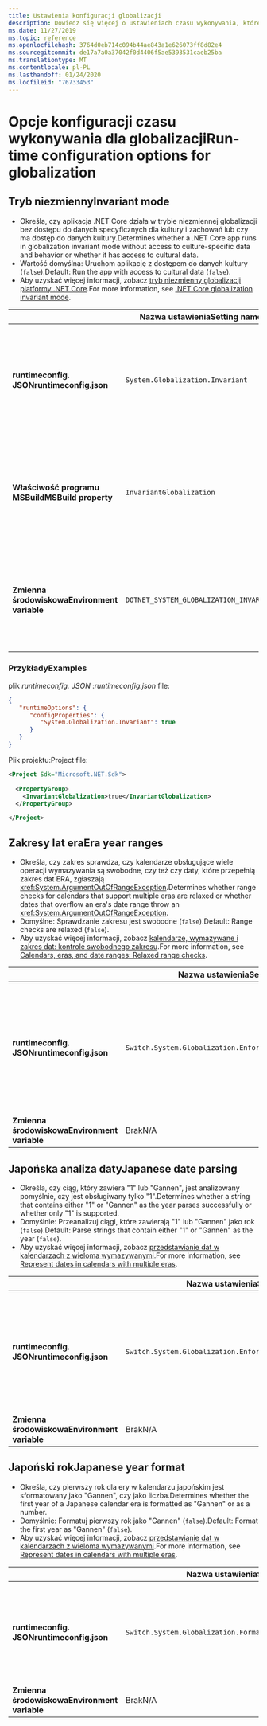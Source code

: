 ```yaml
---
title: Ustawienia konfiguracji globalizacji
description: Dowiedz się więcej o ustawieniach czasu wykonywania, które konfigurują aspekty globalizacji aplikacji .NET Core, na przykład analizując daty w języku japońskim.
ms.date: 11/27/2019
ms.topic: reference
ms.openlocfilehash: 3764d0eb714c094b44ae843a1e626073ff8d82e4
ms.sourcegitcommit: de17a7a0a37042f0d4406f5ae5393531caeb25ba
ms.translationtype: MT
ms.contentlocale: pl-PL
ms.lasthandoff: 01/24/2020
ms.locfileid: "76733453"
---
```

# <a name="run-time-configuration-options-for-globalization"></a><span data-ttu-id="a0a2b-103">Opcje konfiguracji czasu wykonywania dla globalizacji</span><span class="sxs-lookup"><span data-stu-id="a0a2b-103">Run-time configuration options for globalization</span></span>

## <a name="invariant-mode"></a><span data-ttu-id="a0a2b-104">Tryb niezmienny</span><span class="sxs-lookup"><span data-stu-id="a0a2b-104">Invariant mode</span></span>

- <span data-ttu-id="a0a2b-105">Określa, czy aplikacja .NET Core działa w trybie niezmiennej globalizacji bez dostępu do danych specyficznych dla kultury i zachowań lub czy ma dostęp do danych kultury.</span><span class="sxs-lookup"><span data-stu-id="a0a2b-105">Determines whether a .NET Core app runs in globalization invariant mode without access to culture-specific data and behavior or whether it has access to cultural data.</span></span>
- <span data-ttu-id="a0a2b-106">Wartość domyślna: Uruchom aplikację z dostępem do danych kultury (`false`).</span><span class="sxs-lookup"><span data-stu-id="a0a2b-106">Default: Run the app with access to cultural data (`false`).</span></span>
- <span data-ttu-id="a0a2b-107">Aby uzyskać więcej informacji, zobacz [tryb niezmienny globalizacji platformy .NET Core](https://github.com/dotnet/runtime/blob/master/docs/design/features/globalization-invariant-mode.md).</span><span class="sxs-lookup"><span data-stu-id="a0a2b-107">For more information, see [.NET Core globalization invariant mode](https://github.com/dotnet/runtime/blob/master/docs/design/features/globalization-invariant-mode.md).</span></span>

| | <span data-ttu-id="a0a2b-108">Nazwa ustawienia</span><span class="sxs-lookup"><span data-stu-id="a0a2b-108">Setting name</span></span> | <span data-ttu-id="a0a2b-109">Wartości</span><span class="sxs-lookup"><span data-stu-id="a0a2b-109">Values</span></span> |
| - | - | - |
| <span data-ttu-id="a0a2b-110">**runtimeconfig. JSON**</span><span class="sxs-lookup"><span data-stu-id="a0a2b-110">**runtimeconfig.json**</span></span> | `System.Globalization.Invariant` | <span data-ttu-id="a0a2b-111">`false` dostęp do danych kultury</span><span class="sxs-lookup"><span data-stu-id="a0a2b-111">`false` - access to cultural data</span></span><br/><span data-ttu-id="a0a2b-112">`true` — uruchamianie w trybie niezmiennym</span><span class="sxs-lookup"><span data-stu-id="a0a2b-112">`true` - run in invariant mode</span></span> |
| <span data-ttu-id="a0a2b-113">**Właściwość programu MSBuild**</span><span class="sxs-lookup"><span data-stu-id="a0a2b-113">**MSBuild property**</span></span> | `InvariantGlobalization` | <span data-ttu-id="a0a2b-114">`false` dostęp do danych kultury</span><span class="sxs-lookup"><span data-stu-id="a0a2b-114">`false` - access to cultural data</span></span><br/><span data-ttu-id="a0a2b-115">`true` — uruchamianie w trybie niezmiennym</span><span class="sxs-lookup"><span data-stu-id="a0a2b-115">`true` - run in invariant mode</span></span> |
| <span data-ttu-id="a0a2b-116">**Zmienna środowiskowa**</span><span class="sxs-lookup"><span data-stu-id="a0a2b-116">**Environment variable**</span></span> | `DOTNET_SYSTEM_GLOBALIZATION_INVARIANT` | <span data-ttu-id="a0a2b-117">`0` dostęp do danych kultury</span><span class="sxs-lookup"><span data-stu-id="a0a2b-117">`0` - access to cultural data</span></span><br/><span data-ttu-id="a0a2b-118">`1` — uruchamianie w trybie niezmiennym</span><span class="sxs-lookup"><span data-stu-id="a0a2b-118">`1` - run in invariant mode</span></span> |

### <a name="examples"></a><span data-ttu-id="a0a2b-119">Przykłady</span><span class="sxs-lookup"><span data-stu-id="a0a2b-119">Examples</span></span>

<span data-ttu-id="a0a2b-120">plik *runtimeconfig. JSON* :</span><span class="sxs-lookup"><span data-stu-id="a0a2b-120">*runtimeconfig.json* file:</span></span>

```json
{
   "runtimeOptions": {
      "configProperties": {
         "System.Globalization.Invariant": true
      }
   }
}
```

<span data-ttu-id="a0a2b-121">Plik projektu:</span><span class="sxs-lookup"><span data-stu-id="a0a2b-121">Project file:</span></span>

```xml
<Project Sdk="Microsoft.NET.Sdk">

  <PropertyGroup>
    <InvariantGlobalization>true</InvariantGlobalization>
  </PropertyGroup>

</Project>
```

## <a name="era-year-ranges"></a><span data-ttu-id="a0a2b-122">Zakresy lat era</span><span class="sxs-lookup"><span data-stu-id="a0a2b-122">Era year ranges</span></span>

- <span data-ttu-id="a0a2b-123">Określa, czy zakres sprawdza, czy kalendarze obsługujące wiele operacji wymazywania są swobodne, czy też czy daty, które przepełnią zakres dat ERA, zgłaszają <xref:System.ArgumentOutOfRangeException>.</span><span class="sxs-lookup"><span data-stu-id="a0a2b-123">Determines whether range checks for calendars that support multiple eras are relaxed or whether dates that overflow an era's date range throw an <xref:System.ArgumentOutOfRangeException>.</span></span>
- <span data-ttu-id="a0a2b-124">Domyślne: Sprawdzanie zakresu jest swobodne (`false`).</span><span class="sxs-lookup"><span data-stu-id="a0a2b-124">Default: Range checks are relaxed (`false`).</span></span>
- <span data-ttu-id="a0a2b-125">Aby uzyskać więcej informacji, zobacz [kalendarze, wymazywane i zakres dat: kontrole swobodnego zakresu](../../standard/datetime/working-with-calendars.md#calendars-eras-and-date-ranges-relaxed-range-checks).</span><span class="sxs-lookup"><span data-stu-id="a0a2b-125">For more information, see [Calendars, eras, and date ranges: Relaxed range checks](../../standard/datetime/working-with-calendars.md#calendars-eras-and-date-ranges-relaxed-range-checks).</span></span>

| | <span data-ttu-id="a0a2b-126">Nazwa ustawienia</span><span class="sxs-lookup"><span data-stu-id="a0a2b-126">Setting name</span></span> | <span data-ttu-id="a0a2b-127">Wartości</span><span class="sxs-lookup"><span data-stu-id="a0a2b-127">Values</span></span> |
| - | - | - |
| <span data-ttu-id="a0a2b-128">**runtimeconfig. JSON**</span><span class="sxs-lookup"><span data-stu-id="a0a2b-128">**runtimeconfig.json**</span></span> | `Switch.System.Globalization.EnforceJapaneseEraYearRanges` | <span data-ttu-id="a0a2b-129">kontrole zakresu swobodnego `false`</span><span class="sxs-lookup"><span data-stu-id="a0a2b-129">`false` - relaxed range checks</span></span><br/><span data-ttu-id="a0a2b-130">`true` — nadprzepływy powodują wyjątek</span><span class="sxs-lookup"><span data-stu-id="a0a2b-130">`true` - overflows cause an exception</span></span> |
| <span data-ttu-id="a0a2b-131">**Zmienna środowiskowa**</span><span class="sxs-lookup"><span data-stu-id="a0a2b-131">**Environment variable**</span></span> | <span data-ttu-id="a0a2b-132">Brak</span><span class="sxs-lookup"><span data-stu-id="a0a2b-132">N/A</span></span> | <span data-ttu-id="a0a2b-133">Brak</span><span class="sxs-lookup"><span data-stu-id="a0a2b-133">N/A</span></span> |

## <a name="japanese-date-parsing"></a><span data-ttu-id="a0a2b-134">Japońska analiza daty</span><span class="sxs-lookup"><span data-stu-id="a0a2b-134">Japanese date parsing</span></span>

- <span data-ttu-id="a0a2b-135">Określa, czy ciąg, który zawiera "1" lub "Gannen", jest analizowany pomyślnie, czy jest obsługiwany tylko "1".</span><span class="sxs-lookup"><span data-stu-id="a0a2b-135">Determines whether a string that contains either "1" or "Gannen" as the year parses successfully or whether only "1" is supported.</span></span>
- <span data-ttu-id="a0a2b-136">Domyślnie: Przeanalizuj ciągi, które zawierają "1" lub "Gannen" jako rok (`false`).</span><span class="sxs-lookup"><span data-stu-id="a0a2b-136">Default: Parse strings that contain either "1" or "Gannen" as the year (`false`).</span></span>
- <span data-ttu-id="a0a2b-137">Aby uzyskać więcej informacji, zobacz [przedstawianie dat w kalendarzach z wieloma wymazywanymi](../../standard/datetime/working-with-calendars.md#represent-dates-in-calendars-with-multiple-eras).</span><span class="sxs-lookup"><span data-stu-id="a0a2b-137">For more information, see [Represent dates in calendars with multiple eras](../../standard/datetime/working-with-calendars.md#represent-dates-in-calendars-with-multiple-eras).</span></span>

| | <span data-ttu-id="a0a2b-138">Nazwa ustawienia</span><span class="sxs-lookup"><span data-stu-id="a0a2b-138">Setting name</span></span> | <span data-ttu-id="a0a2b-139">Wartości</span><span class="sxs-lookup"><span data-stu-id="a0a2b-139">Values</span></span> |
| - | - | - |
| <span data-ttu-id="a0a2b-140">**runtimeconfig. JSON**</span><span class="sxs-lookup"><span data-stu-id="a0a2b-140">**runtimeconfig.json**</span></span> | `Switch.System.Globalization.EnforceLegacyJapaneseDateParsing` | <span data-ttu-id="a0a2b-141">`false` — obsługiwana jest wartość "Gannen" lub "1"</span><span class="sxs-lookup"><span data-stu-id="a0a2b-141">`false` - "Gannen" or "1" is supported</span></span><br/><span data-ttu-id="a0a2b-142">Obsługiwane są tylko `true` "1"</span><span class="sxs-lookup"><span data-stu-id="a0a2b-142">`true` - only "1" is supported</span></span> |
| <span data-ttu-id="a0a2b-143">**Zmienna środowiskowa**</span><span class="sxs-lookup"><span data-stu-id="a0a2b-143">**Environment variable**</span></span> | <span data-ttu-id="a0a2b-144">Brak</span><span class="sxs-lookup"><span data-stu-id="a0a2b-144">N/A</span></span> | <span data-ttu-id="a0a2b-145">Brak</span><span class="sxs-lookup"><span data-stu-id="a0a2b-145">N/A</span></span> |

## <a name="japanese-year-format"></a><span data-ttu-id="a0a2b-146">Japoński rok</span><span class="sxs-lookup"><span data-stu-id="a0a2b-146">Japanese year format</span></span>

- <span data-ttu-id="a0a2b-147">Określa, czy pierwszy rok dla ery w kalendarzu japońskim jest sformatowany jako "Gannen", czy jako liczba.</span><span class="sxs-lookup"><span data-stu-id="a0a2b-147">Determines whether the first year of a Japanese calendar era is formatted as "Gannen" or as a number.</span></span>
- <span data-ttu-id="a0a2b-148">Domyślnie: Formatuj pierwszy rok jako "Gannen" (`false`).</span><span class="sxs-lookup"><span data-stu-id="a0a2b-148">Default: Format the first year as "Gannen" (`false`).</span></span>
- <span data-ttu-id="a0a2b-149">Aby uzyskać więcej informacji, zobacz [przedstawianie dat w kalendarzach z wieloma wymazywanymi](../../standard/datetime/working-with-calendars.md#represent-dates-in-calendars-with-multiple-eras).</span><span class="sxs-lookup"><span data-stu-id="a0a2b-149">For more information, see [Represent dates in calendars with multiple eras](../../standard/datetime/working-with-calendars.md#represent-dates-in-calendars-with-multiple-eras).</span></span>

| | <span data-ttu-id="a0a2b-150">Nazwa ustawienia</span><span class="sxs-lookup"><span data-stu-id="a0a2b-150">Setting name</span></span> | <span data-ttu-id="a0a2b-151">Wartości</span><span class="sxs-lookup"><span data-stu-id="a0a2b-151">Values</span></span> |
| - | - | - |
| <span data-ttu-id="a0a2b-152">**runtimeconfig. JSON**</span><span class="sxs-lookup"><span data-stu-id="a0a2b-152">**runtimeconfig.json**</span></span> | `Switch.System.Globalization.FormatJapaneseFirstYearAsANumber` | <span data-ttu-id="a0a2b-153">`false`-format jako "Gannen"</span><span class="sxs-lookup"><span data-stu-id="a0a2b-153">`false` - format as "Gannen"</span></span><br/><span data-ttu-id="a0a2b-154">`true` — formatowanie jako liczba</span><span class="sxs-lookup"><span data-stu-id="a0a2b-154">`true` - format as number</span></span> |
| <span data-ttu-id="a0a2b-155">**Zmienna środowiskowa**</span><span class="sxs-lookup"><span data-stu-id="a0a2b-155">**Environment variable**</span></span> | <span data-ttu-id="a0a2b-156">Brak</span><span class="sxs-lookup"><span data-stu-id="a0a2b-156">N/A</span></span> | <span data-ttu-id="a0a2b-157">Brak</span><span class="sxs-lookup"><span data-stu-id="a0a2b-157">N/A</span></span> |
